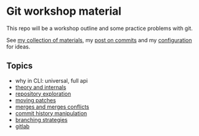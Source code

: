 # Git workshop material

This repo will be a workshop outline and some practice problems with git.

See [my collection of materials](https://bence.ferdinandy.com/materials/git/),
my [post on commits](https://bence.ferdinandy.com/gitcraft) and my
[configuration](https://github.com/ferdinandyb/dotfiles/tree/master/.config/git)
for ideas.

## Topics

- why in CLI: universal, full api
- [theory and internals](theory_and_internals.md)
- [repository exploration](exploration.md)
- [moving patches](moving.md)
- [merges and merges conflicts](merges.md)
- [commit history manipulation](history.md)
- [branching strategies](branching.md)
- [gitlab](gitlab.md)
